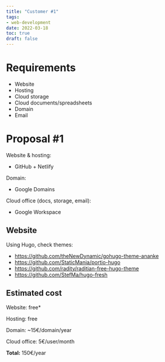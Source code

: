 ```yaml
---
title: "Customer #1"
tags:
- web-development
date: 2022-03-18
toc: true
draft: false
---
```


# Requirements

- Website
- Hosting
- Cloud storage
- Cloud documents/spreadsheets
- Domain
- Email

# Proposal #1

Website & hosting:
- GitHub + Netlify

Domain:
- Google Domains

Cloud office (docs, storage, email):
- Google Workspace

## Website

Using Hugo, check themes:

- https://github.com/theNewDynamic/gohugo-theme-ananke
- https://github.com/StaticMania/portio-hugo
- https://github.com/radity/raditian-free-hugo-theme 
- https://github.com/StefMa/hugo-fresh

## Estimated cost

Website: free*

Hosting: free

Domain: ~15€/domain/year

Cloud office: 5€/user/month

**Total:** 150€/year 
